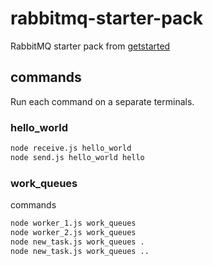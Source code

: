 # rabbitmq-starter-pack
RabbitMQ starter pack from [getstarted](https://www.rabbitmq.com/getstarted.html)

## commands

Run each command on a separate terminals.

### hello_world

```bash
node receive.js hello_world
node send.js hello_world hello
```

### work_queues

commands

```bash
node worker_1.js work_queues
node worker_2.js work_queues
node new_task.js work_queues .
node new_task.js work_queues ..
```
